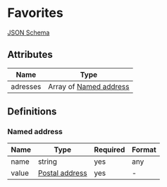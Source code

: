 Favorites
=========

[JSON Schema](schemas/favorites.schema.json)


Attributes
----------


| Name                   | Type
| -----------------------|----------
| adresses               | Array of [Named address](#named-address)


Definitions
-----------


### Named address

| Name              | Type                                                  | Required | Format
| ------------------|-------------------------------------------------------|----------|---------------------------------
| name              | string                                                | yes      | any
| value             | [Postal address](field-types.md#postal-address-field) | yes      | -

